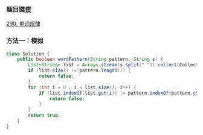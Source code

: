### 题目链接
[290. 单词规律](https://leetcode.cn/problems/word-pattern)

### 方法一：模拟
```Java
class Solution {
    public boolean wordPattern(String pattern, String s) {
        List<String> list = Arrays.stream(s.split(" ")).collect(Collectors.toList());
        if (list.size() != pattern.length()) {
            return false;
        }
        for (int i = 0 ; i < list.size(); i++) {
            if (list.indexOf(list.get(i)) != pattern.indexOf(pattern.charAt(i))) {
                return false;
            }
        }
        return true;
    }
}
```